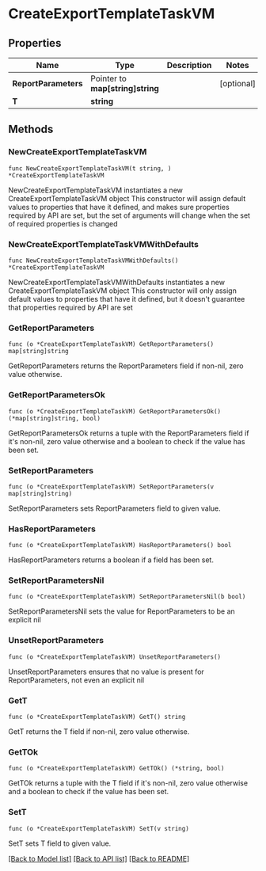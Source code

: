 # CreateExportTemplateTaskVM

## Properties

Name | Type | Description | Notes
------------ | ------------- | ------------- | -------------
**ReportParameters** | Pointer to **map[string]string** |  | [optional] 
**T** | **string** |  | 

## Methods

### NewCreateExportTemplateTaskVM

`func NewCreateExportTemplateTaskVM(t string, ) *CreateExportTemplateTaskVM`

NewCreateExportTemplateTaskVM instantiates a new CreateExportTemplateTaskVM object
This constructor will assign default values to properties that have it defined,
and makes sure properties required by API are set, but the set of arguments
will change when the set of required properties is changed

### NewCreateExportTemplateTaskVMWithDefaults

`func NewCreateExportTemplateTaskVMWithDefaults() *CreateExportTemplateTaskVM`

NewCreateExportTemplateTaskVMWithDefaults instantiates a new CreateExportTemplateTaskVM object
This constructor will only assign default values to properties that have it defined,
but it doesn't guarantee that properties required by API are set

### GetReportParameters

`func (o *CreateExportTemplateTaskVM) GetReportParameters() map[string]string`

GetReportParameters returns the ReportParameters field if non-nil, zero value otherwise.

### GetReportParametersOk

`func (o *CreateExportTemplateTaskVM) GetReportParametersOk() (*map[string]string, bool)`

GetReportParametersOk returns a tuple with the ReportParameters field if it's non-nil, zero value otherwise
and a boolean to check if the value has been set.

### SetReportParameters

`func (o *CreateExportTemplateTaskVM) SetReportParameters(v map[string]string)`

SetReportParameters sets ReportParameters field to given value.

### HasReportParameters

`func (o *CreateExportTemplateTaskVM) HasReportParameters() bool`

HasReportParameters returns a boolean if a field has been set.

### SetReportParametersNil

`func (o *CreateExportTemplateTaskVM) SetReportParametersNil(b bool)`

 SetReportParametersNil sets the value for ReportParameters to be an explicit nil

### UnsetReportParameters
`func (o *CreateExportTemplateTaskVM) UnsetReportParameters()`

UnsetReportParameters ensures that no value is present for ReportParameters, not even an explicit nil
### GetT

`func (o *CreateExportTemplateTaskVM) GetT() string`

GetT returns the T field if non-nil, zero value otherwise.

### GetTOk

`func (o *CreateExportTemplateTaskVM) GetTOk() (*string, bool)`

GetTOk returns a tuple with the T field if it's non-nil, zero value otherwise
and a boolean to check if the value has been set.

### SetT

`func (o *CreateExportTemplateTaskVM) SetT(v string)`

SetT sets T field to given value.



[[Back to Model list]](../README.md#documentation-for-models) [[Back to API list]](../README.md#documentation-for-api-endpoints) [[Back to README]](../README.md)


